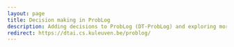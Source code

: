 ```yaml
---
layout: page
title: Decision making in ProbLog
description: Adding decisions to ProbLog (DT-ProbLog) and exploring more efficient inference techniques to find decisions that maximise the expected utility. ([Source code](https://github.com/VincentDerk/Paper-AC-Decisions-Learning))
redirect: https://dtai.cs.kuleuven.be/problog/
---
```

